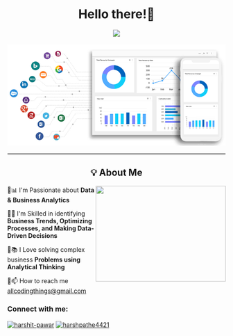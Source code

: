 <h1 align="center"> Hello there!👋 </h1>
<p align="center">
  <img src="https://readme-typing-svg.herokuapp.com?font=Fira+Code&pause=1000&color=F70000&width=435&lines=Welcome+to+my+GitHub+Profile!">
</p>
<p align="center">
  <img src= File.gif alt="Banner Image">
</p>
</p>
<hr style="border: 1px solid #ccc;">

<h2 align="center">💡 About Me</h2>
<img align="right" src="https://user-images.githubusercontent.com/74038190/212749447-bfb7e725-6987-49d9-ae85-2015e3e7cc41.gif" width="300" height="220" />
<p align="center">
<p>🔹📊 I'm Passionate about <b>Data & Business Analytics</b></p> 
  
<p>🔹🚀 I'm Skilled in identifying <b>Business Trends, Optimizing Processes, and Making Data-Driven Decisions</b> </p>  

<p>🔹📚 I Love solving complex business <b> Problems using Analytical Thinking</b> </p>    

<p>🔹📫 How to reach me <a href="mailto:allcodingthings@gmail.com">allcodingthings@gmail.com</a></p>

</p>
<h3 align="left">Connect with me:</h3>
<p align="left">
<a href="https://www.linkedin.com/in/om-rana-curious/" target="blank"><img align="center" src="https://raw.githubusercontent.com/rahuldkjain/github-profile-readme-generator/master/src/images/icons/Social/linked-in-alt.svg" alt="harshit-pawar" height="30" width="40" /></a>
<a href="https://www.hackerrank.com/profile/allcodingthings" target="blank"><img align="center" src="https://raw.githubusercontent.com/rahuldkjain/github-profile-readme-generator/master/src/images/icons/Social/hackerrank.svg" alt="harshpathe4421" height="30" width="40" /></a>
</p>
